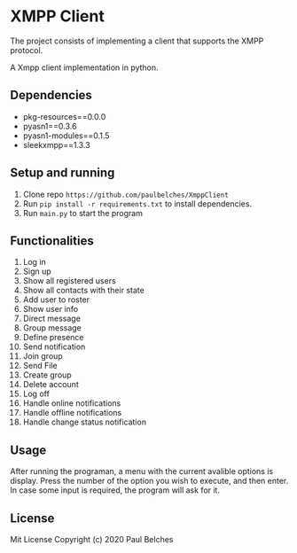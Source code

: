 # XMPP Client

The project consists of implementing a client that supports the XMPP protocol.

A Xmpp client implementation in python.

## Dependencies 

* pkg-resources==0.0.0
* pyasn1==0.3.6
* pyasn1-modules==0.1.5
* sleekxmpp==1.3.3

## Setup and running

1. Clone repo `https://github.com/paulbelches/XmppClient`<br />
3. Run `pip install -r requirements.txt` to install dependencies.<br />
4. Run `main.py` to start the program <br />

## Functionalities

1.  Log in                                     
2.  Sign up                                     
3.  Show all registered users                   
4.  Show all contacts with their state          
5.  Add user to roster                          
6.  Show user info                              
7.  Direct message                              
8.  Group message                             
9.  Define presence                             
10.  Send notification                           
11.  Join group                                  
12. Send File                                   
13. Create group                                
14. Delete account                              
15. Log off
16. Handle online notifications 
17. Handle offline notifications 
18. Handle change status notification

## Usage

After running the programan, a menu with the current avalible options is display. Press the number of the option you wish to execute, and then enter. In case some input is required, the program will ask for it. 


## License

Mit License Copyright (c) 2020 Paul Belches

